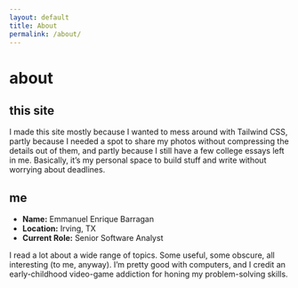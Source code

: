 ```yaml
---
layout: default
title: About
permalink: /about/
---
```


<div class="flex flex-col gap-6 mt-4 mx-4">
  <!-- Top-level heading -->
  <h1 class="sr-only">
    about
  </h1>

  <!-- “This Site” section -->
  <section class="max-w-2xl mx-auto px-6">
    <h2 class="text-2xl font-semibold mb-4">
      this site
    </h2>
    <p class="text-base leading-relaxed">
      I made this site mostly because I wanted to mess around with Tailwind CSS, partly because I needed
      a spot to share my photos without compressing the details out of them, and partly because I still have
      a few college essays left in me. Basically, it’s my personal space to build stuff and write without
      worrying about deadlines.
    </p>
  </section>

  <!-- “Me” section -->
  <section class="max-w-2xl mx-auto px-6">
    <h2 class="text-2xl font-semibold mb-4">
      me
    </h2>
    <ul class="list-disc list-inside mb-6">
      <li><strong>Name:</strong> Emmanuel Enrique Barragan</li>
      <li><strong>Location:</strong> Irving, TX</li>
      <li><strong>Current Role:</strong> Senior Software Analyst</li>
    </ul>
    <p class="text-base leading-relaxed">
      I read a lot about a wide range of topics. Some useful, some obscure, all interesting (to me, anyway).
      I’m pretty good with computers, and I credit an early-childhood video-game addiction for honing my
      problem-solving skills.
    </p>
  </section>
</div>